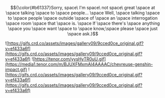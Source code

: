 $${\color{#b61337}Sorry, space\ I'm space\ not space\ great \space at \space talking \space to \space people... \space Well, \space talking \space to \space people \space outside \space of \space an \space interrogation \space room \space that \space is. \space If \space there's \space anything \space you \space want \space to \space know,\space please \space just \space ask.}$$ 

![https://gifs.crd.co/assets/images/gallery09/9cced0ce_original.gif?v=ef433a6f](https://gifs.crd.co/assets/images/gallery09/9cced0ce_original.gif?v=ef433a6f)
![https://tenor.com/yysHyTR0uU.gif](https://media1.tenor.com/m/BJUXFMxmAI4AAAAC/chevreuse-genshin-impact.gif)
![https://gifs.crd.co/assets/images/gallery09/9cced0ce_original.gif?v=ef433a6f](https://gifs.crd.co/assets/images/gallery09/9cced0ce_original.gif?v=ef433a6f)
